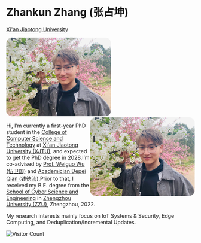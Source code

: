 # Zhankun Zhang (张占坤)

[Xi'an Jiaotong University](https://www.xjtu.edu.cn/)

<img src="https://github.com/PHDZhangZK/phdzhangzk.github.io/blob/main/me.jpg" alt="Description"  width="280px" style="border-radius: 15px;">

<img align="right" alt="Description" width="280px" alt="Description" style="border-radius: 15px; display: block;" src="https://github.com/PHDZhangZK/phdzhangzk.github.io/blob/main/me.jpg" />

Hi, I’m currently a first-year PhD student in the [College of Computer Science and Technology](http://www.cs.xjtu.edu.cn/) at [Xi'an Jiaotong University (XJTU)](https://www.xjtu.edu.cn/), and expected to get the PhD degree in 2028.I’m co-advised by [Prof. Weiguo Wu (伍卫国)](https://gr.xjtu.edu.cn/web/wgwu) and [Academician Depei Qian (钱徳沛)](https://www.buaa.edu.cn/bh2024/info/1028/1595.htm).Prior to that, I received my B.E. degree from the [School of Cyber Science and Engineering](http://softschool.zzu.edu.cn/) in [Zhengzhou University (ZZU)](https://www.zzu.edu.cn/), Zhengzhou, 2022.

My research interests mainly focus on IoT Systems & Security, Edge Computing, and Deduplication/Incremental Updates.

![Visitor Count](https://profile-counter.glitch.me/PHDZhangZK/count.svg)
